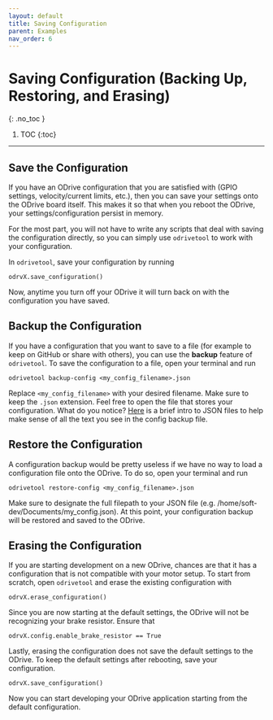 ```yaml
---
layout: default
title: Saving Configuration
parent: Examples
nav_order: 6
---
```


# Saving Configuration (Backing Up, Restoring, and Erasing)
{: .no_toc }

1. TOC
{:toc}
---
## Save the Configuration
If you have an ODrive configuration that you are satisfied with (GPIO settings, velocity/current limits, etc.),
then you can save your settings onto the ODrive board itself. This makes it so that when you reboot the ODrive, your
settings/configuration persist in memory. 

For the most part, you will not have to write any scripts that deal with saving the configuration directly, so you can
simply use `odrivetool` to work with your configuration.

In `odrivetool`, save your configuration by running
```
odrvX.save_configuration()
```
Now, anytime you turn off your ODrive it will turn back on with the configuration you have saved.

## Backup the Configuration
If you have a configuration that you want to save to a file (for example to keep on GitHub or share with others), you
can use the **backup** feature of `odrivetool`. To save the configuration to a file, open your terminal and run
```
odrivetool backup-config <my_config_filename>.json
```

Replace `<my_config_filename>` with your desired filename. Make sure to keep the `.json` extension. Feel free to open
the file that stores your configuration. What do you notice? [Here](https://www.w3schools.com/js/js_json_intro.asp) is a 
brief intro to JSON files to help make sense of all the text you see in the config backup file. 

## Restore the Configuration
A configuration backup would be pretty useless if we have no way to load a configuration file onto the ODrive. To do 
so, open your terminal and run

```
odrivetool restore-config <my_config_filename>.json
```

Make sure to designate the full filepath to your JSON file (e.g. /home/soft-dev/Documents/my_config.json). At this
point, your configuration backup will be restored and saved to the ODrive.

## Erasing the Configuration
If you are starting development on a new ODrive, chances are that it has a configuration that is not compatible
with your motor setup. To start from scratch, open `odrivetool` and erase the existing configuration with

```
odrvX.erase_configuration()
```
Since you are now starting at the default settings, the ODrive will not be recognizing your brake resistor. Ensure
that 

```
odrvX.config.enable_brake_resistor == True
```

Lastly, erasing the configuration does not save the default settings to the ODrive. To keep the default settings after 
rebooting, save your configuration.
```
odrvX.save_configuration()
```
Now you can start developing your ODrive application starting from the default configuration.